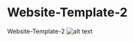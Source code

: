# Website-Template-2
 Website-Template-2
![alt text](https://github.com/MoonJanah/Website-Template-2/blob/main/Website-Template-2.png)

